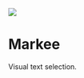 ![](https://github.com/ashubham/markee/raw/master/assets/Markee.gif)

# Markee

Visual text selection.